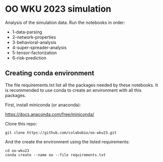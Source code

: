 # OO WKU 2023 simulation

Analysis of the simulation data. Run the notebooks in order:

* 1-data-parsing
* 2-network-properties
* 3-behavioral-analysis
* 4-super-spreader-analysis
* 5-tensor-factorization
* 6-risk-prediction

## Creating conda environment

The file requirements.txt list all the packages needed by these notebooks. It is recommended to use conda to create an environment with all this packages. 

First, install miniconda (or anaconda):

https://docs.anaconda.com/free/miniconda/

Clone this repo:

```
git clone https://github.com/colabobio/oo-wku23.git
```

And the create the environment using the listed requirements:

```
cd oo-wku23
conda create --name oo --file requirements.txt
```